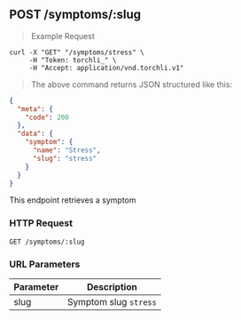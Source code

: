 ## POST /symptoms/:slug

> Example Request

```shell
curl -X "GET" "/symptoms/stress" \
     -H "Token: torchli_" \
     -H "Accept: application/vnd.torchli.v1"
```

> The above command returns JSON structured like this:

```json
{
  "meta": {
    "code": 200
  },
  "data": {
    "symptom": {
      "name": "Stress",
      "slug": "stress"
    }
  }
}
```

This endpoint retrieves a symptom

### HTTP Request

`GET /symptoms/:slug`

### URL Parameters

Parameter | Description
--------- | -----------
slug | Symptom slug `stress`
